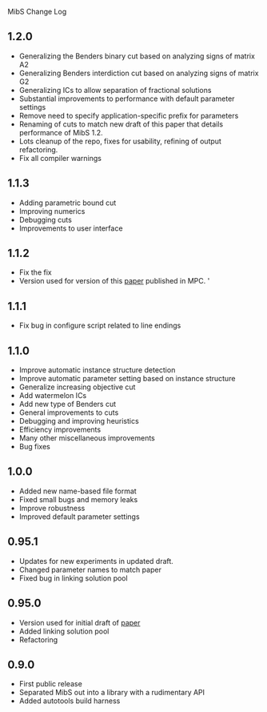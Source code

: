 MibS Change Log

## 1.2.0

 * Generalizing the Benders binary cut based on analyzing signs of matrix A2
 * Generalizing Benders interdiction cut based on analyzing signs of
matrix G2
 * Generalizing ICs to allow separation of fractional solutions
 * Substantial improvements to performance with default parameter settings
 * Remove need to specify application-specific prefix for parameters
 * Renaming of cuts to match new draft of this paper that details
performance of MibS 1.2.
 * Lots cleanup of the repo, fixes for usability, refining of output
refactoring.
 * Fix all compiler warnings
	
## 1.1.3

 * Adding parametric bound cut
 * Improving numerics
 * Debugging cuts
 * Improvements to user interface
	
## 1.1.2

 * Fix the fix
 * Version used for version of this
[paper](http://coral.ie.lehigh.edu/~ted/files/papers/MIBLP16.pdf)
published in MPC.
	'
## 1.1.1

 * Fix bug in configure script related to line endings

## 1.1.0

 * Improve automatic instance structure detection
 * Improve automatic parameter setting based on instance structure
 * Generalize increasing objective cut
 * Add watermelon ICs
 * Add new type of Benders cut
 * General improvements to cuts
 * Debugging and improving heuristics
 * Efficiency improvements
 * Many other miscellaneous improvements
 * Bug fixes
	
	
## 1.0.0

 * Added new name-based file format
 * Fixed small bugs and memory leaks
 * Improve robustness	
 * Improved default parameter settings	
	
## 0.95.1

 * Updates for new experiments in updated draft.
 * Changed parameter names to match paper
 * Fixed bug in linking solution pool

## 0.95.0

 * Version used for initial draft of
[paper](http://coral.ie.lehigh.edu/~ted/files/papers/MIBLP16.pdf)
 * Added linking solution pool
 * Refactoring	

## 0.9.0

 * First public release
 * Separated MibS out into a library with a rudimentary API
 * Added autotools build harness
